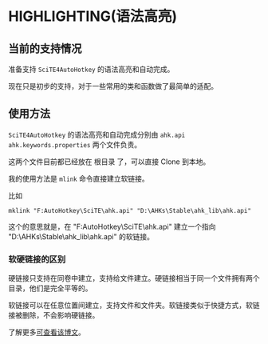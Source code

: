 # HIGHLIGHTING(语法高亮)

## 当前的支持情况

准备支持 `SciTE4AutoHotkey` 的语法高亮和自动完成。

现在只是初步的支持，对于一些常用的类和函数做了最简单的适配。

## 使用方法

`SciTE4AutoHotkey` 的语法高亮和自动完成分别由 `ahk.api` `ahk.keywords.properties` 两个文件负责。

这两个文件目前都已经放在 根目录 了，可以直接 Clone 到本地。

我的使用方法是 `mlink` 命令直接建立软链接。

比如

```CMD
mklink "F:AutoHotkey\SciTE\ahk.api" "D:\AHKs\Stable\ahk_lib\ahk.api"
```

这个的意思就是，在 "F:AutoHotkey\SciTE\ahk.api" 建立一个指向 "D:\AHKs\Stable\ahk_lib\ahk.api" 的软链接。

### 软硬链接的区别

硬链接只支持在同卷中建立，支持给文件建立。硬链接相当于同一个文件拥有两个目录，他们是完全平等的。

软链接可以在任意位置间建立，支持文件和文件夹。软链接类似于快捷方式，软链接被删除，不会影响硬链接。

了解更多[可查看该博文](https://blog.csdn.net/x534119219/article/details/79111936)。